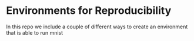 # Environments for Reproducibility

In this repo we include a couple of different ways to create an environment that is able to run mnist
